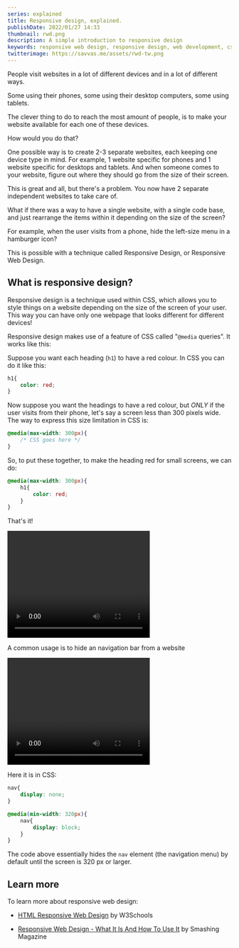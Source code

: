 ```yaml
---
series: explained
title: Responsive design, explained.
publishDate: 2022/01/27 14:33
thumbnail: rwd.png
description: A simple introduction to responsive design
keywords: responsive web design, responsive design, web development, css, media queries
twitterimage: https://savvas.me/assets/rwd-tw.png
---
```


People visit websites in a lot of different devices and in a lot of different ways.

Some using their phones, some using their desktop computers, some using tablets.

The clever thing to do to reach the most amount of people, is to make your website available for each one of these devices.

How would you do that?

One possible way is to create 2-3 separate websites, each keeping one device type in mind. For example, 1 website specific for phones and 1 website specific for desktops and tablets. And when someone comes to your website, figure out where they should go from the size of their screen.

This is great and all, but there's a problem. You now have 2 separate independent websites to take care of. 

What if there was a way to have a single website, with a single code base, and just rearrange the items within it depending on the size of the screen?

For example, when the user visits from a phone, hide the left-size menu in a hamburger icon?

This is possible with a technique called Responsive Design, or Responsive Web Design.

## What is responsive design?

Responsive design is a technique used within CSS, which allows you to style things on a website depending on the size of the screen of your user. This way you can have only one webpage that looks different for different devices!

Responsive design makes use of a feature of CSS called "`@media` queries". It works like this:

Suppose you want each heading (`h1`) to have a red colour. In CSS you can do it like this:

```css
h1{
    color: red;
}
```

Now suppose you want the headings to have a red colour, but *ONLY* if the user visits from their phone, let's say a screen less than 300 pixels wide. The way to express this size limitation in CSS is:

```css
@media(max-width: 300px){
    /* CSS goes here */
}
```

So, to put these together, to make the heading red for small screens, we can do:

```css
@media(max-width: 300px){
    h1{
        color: red;
    }
}
```

That's it! 

<video width="320" height="240" src="/assets/responsive.mov">
</video>

A common usage is to hide an navigation bar from a website

<video width="320" height="240" src="/assets/responsive-menu.mov">
</video>

Here it is in CSS:

```css
nav{
    display: none;
}

@media(min-width: 320px){
    nav{
        display: block;
    }
}
```

The code above essentially hides the `nav` element (the navigation menu) by default until the screen is 320 px or larger.

## Learn more

To learn more about responsive web design:

* [HTML Responsive Web Design](https://www.w3schools.com/html/html_responsive.asp) by W3Schools

* [Responsive Web Design - What It Is And How To Use It](https://www.smashingmagazine.com/2011/01/guidelines-for-responsive-web-design/) by Smashing Magazine